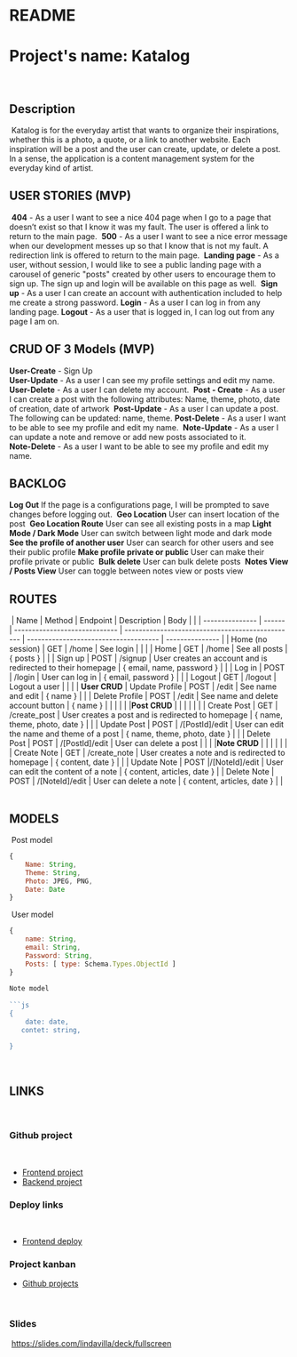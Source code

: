 # README
# Project's name: Katalog
​
​
## Description
​
Katalog is for the everyday artist that wants to organize their inspirations, whether this is a photo, a quote, or a link to another website. Each inspiration will be a post and the user can create, update, or delete a post. In a sense, the application is a content management system for the everyday kind of artist.
​
## USER STORIES (MVP)
​
**404** - As a user I want to see a nice 404 page when I go to a page that doesn’t exist so that I know it was my fault. The user is offered a link to return to the main page. 
​
**500** - As a user I want to see a nice error message when our development messes up so that I know that is not my fault. A redirection link is offered to return to the main page. 
​
**Landing page** - As a user, without session, I would like to see a public landing page with a carousel of generic "posts" created by other users to encourage them to sign up. The sign up and login will be available on this page as well. 
​
**Sign up** - As a user I can create an account with authentication included to help me create a strong password. 
​
**Login** - As a user I can log in from any landing page. 
​
**Logout** - As a user that is logged in, I can log out from any page I am on. 
​

## CRUD OF 3 Models (MVP)
**User-Create** - Sign Up  
​
**User-Update** - As a user I can see my profile settings and edit my name. 
​
**User-Delete** - As a user I can delete my account. 
​
**Post - Create** - As a user I can create a post with the following attributes: Name, theme, photo,  date of creation, date of artwork
​
**Post-Update** - As a user I can update a post. The following can be updated: name, theme.
​
**Post-Delete** - As a user I want to be able to see my profile and edit my name. 
​
**Note-Update** - As a user I can update a note and remove or add new posts associated to it.  
​
**Note-Delete** - As a user I want to be able to see my profile and edit my name. 
​
## BACKLOG

**Log Out** If the page is a configurations page, I will be prompted to save changes before logging out. 
​
**Geo Location** User can insert location of the post 
​
**Geo Location Route** User can see all existing posts in a map 
​
**Light Mode / Dark Mode** User can switch between light mode and dark mode
​
**See the profile of another user** User can search for other users and see their public profile
​
**Make profile private or public** User can make their profile private or public 
​
**Bulk delete** User can bulk delete posts
​
**Notes View / Posts View** User can toggle between notes view or posts view
## ROUTES
​
| Name            | Method | Endpoint                      | Description                                      | Body                                  |        |
| --------------- | ------ | ----------------------------- | ------------------------------------------------ | ------------------------------------- | --------------- |
| Home    (no session)       | GET    | /home           | See login                               |                                       |                 |
| Home           | GET    | /home                            | See all posts                              |  { posts }                                     |                 |
| Sign up    | POST   | /signup                        | User creates an account and is redirected to their homepage                         | { email, name, password }                                   |              |
| Log in          | POST   | /login                        | User can log in                                | { email, password }                      |            |
| Logout   | GET    | /logout                            | Logout a user                       |                                       |  |
| **User CRUD** 
| Update Profile           | POST    | /edit                            | See name and edit                               | { name }                   |                 |
| Delete Profile   | POST   | /edit                        | See name and delete account button                          | { name }                                   |              |            |                                       |  |
|**Post CRUD**           |    |                            |                                |                                       |                 |
| Create Post    | GET   | /create_post                        | User creates a post and is redirected to homepage                          | { name, theme, photo, date }                                   |              |
| Update Post         | POST   | /[PostId]/edit                       | User can edit the name and theme of a post                                  | { name, theme, photo, date }                      |            |
| Delete Post   | POST    | /[PostId]/edit                           | User can delete a post                       |                                       |  |
|**Note CRUD**           |     |                            | |                                       |                 |
| Create Note    | GET   | /create_note                        | User creates a note and is redirected to homepage                          | { content, date }                                   |              |
| Update Note         | POST   |/[NoteId]/edit                       | User can edit the content of a note                   |    { content, articles, date }        |
| Delete Note   | POST    | /[NoteId]/edit                             | User can delete a note                      |                               { content, articles, date }        |  |
​
​
​
## MODELS
​
Post model
​
```js
{
    Name: String,
    Theme: String,
    Photo: JPEG, PNG, 
    Date: Date
}
```
​
User model
​
```js
{
    name: String,
    email: String,
    Password: String,
    Posts: [ type: Schema.Types.ObjectId ]
}
​
Note model
​
```js
{
    date: date,
   contet: string,

}
```
​
## LINKS
​
### Github project
​
- [Frontend project]()
- [Backend project]()
​
### Deploy links
​
- [Frontend deploy]()
​
### Project kanban
- [Github projects]()

​
### Slides
​
https://slides.com/lindavilla/deck/fullscreen

